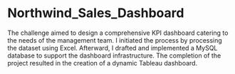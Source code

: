 # Northwind_Sales_Dashboard
The challenge aimed to design a comprehensive KPI dashboard catering to the needs of the management team. I initiated the process by processing the dataset using Excel. Afterward, I drafted and implemented a MySQL database to support the dashboard infrastructure. The completion of the project resulted in the creation of a dynamic Tableau dashboard.

